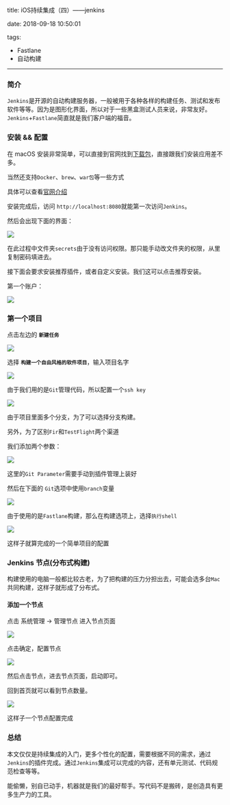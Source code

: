 title: iOS持续集成（四）——jenkins

date: 2018-09-18 10:50:01

tags:

- Fastlane 
- 自动构建

---

### 简介

`Jenkins`是开源的自动构建服务器，一般被用于各种各样的构建任务、测试和发布软件等等。因为是图形化界面，所以对于一些黑盒测试人员来说，非常友好。`Jenkins`+`Fastlane`简直就是我们客户端的福音。

### 安装 && 配置

在 macOS 安装非常简单，可以直接到官网找到[下载包](http://mirrors.jenkins.io/osx/latest)，直接跟我们安装应用差不多。

当然还支持`Docker`、`brew`、`war包`等一些方式

具体可以查看[官网介绍](https://jenkins.io/doc/book/installing/)
 
安装完成后，访问 `http://localhost:8080`就能第一次访问`Jenkins`。

然后会出现下面的界面：

![](http://pdonhhxml.bkt.clouddn.com/2018-09-10-081750.png)

在此过程中文件夹`secrets`由于没有访问权限。那只能手动改文件夹的权限，从里复制密码填进去。

接下面会要求安装推荐插件，或者自定义安装。我们这可以点击推荐安装。

第一个账户：

![](http://pdonhhxml.bkt.clouddn.com/2018-09-10-082916.png)

### 第一个项目

点击左边的 **`新建任务`**

![](http://pdonhhxml.bkt.clouddn.com/2018-09-10-083830.png)

选择 **`构建一个自由风格的软件项目`**，输入项目名字

![](http://pdonhhxml.bkt.clouddn.com/2018-09-10-084508.png)

由于我们用的是`Git`管理代码，所以配置一个`ssh key`

![](http://pdonhhxml.bkt.clouddn.com/2018-09-10-084709.png)

由于项目里面多个分支，为了可以选择分支构建。

另外，为了区别`Fir`和`TestFlight`两个渠道
 
我们添加两个参数：

![](http://pdonhhxml.bkt.clouddn.com/2018-09-10-090839.png)
 
 这里的`Git Parameter`需要手动到插件管理上装好
 
 然后在下面的 `Git`选项中使用`branch`变量
 
 ![](http://pdonhhxml.bkt.clouddn.com/2018-09-10-091401.png)
 
 
 由于使用的是`Fastlane`构建，那么在构建选项上，选择`执行shell`
 
 ![](http://pdonhhxml.bkt.clouddn.com/2018-09-10-092734.png)
 
 这样子就算完成的一个简单项目的配置
 
 ### Jenkins 节点(分布式构建)
 
 构建使用的电脑一般都比较古老，为了把构建的压力分担出去，可能会选多台`Mac`共同构建，这样子就形成了分布式。
 
 #### 添加一个节点
    
 点击 系统管理 -> 管理节点 进入节点页面
 
 ![](http://pdonhhxml.bkt.clouddn.com/2018-09-10-100416.png)
 
 点击确定，配置节点
 
![](http://pdonhhxml.bkt.clouddn.com/2018-09-10-101214.png)

然后点击节点，进去节点页面，启动即可。

回到首页就可以看到节点数量。

![](http://pdonhhxml.bkt.clouddn.com/2018-09-10-101329.png)

这样子一个节点配置完成

### 总结

本文仅仅是持续集成的入门，更多个性化的配置，需要根据不同的需求，通过`Jenkins`的插件完成。通过`Jenkins`集成可以完成的内容，还有单元测试、代码规范检查等等。

能偷懒，别自已动手，机器就是我们的最好帮手。写代码不是搬砖，是创造具有更多生产力的工具。
